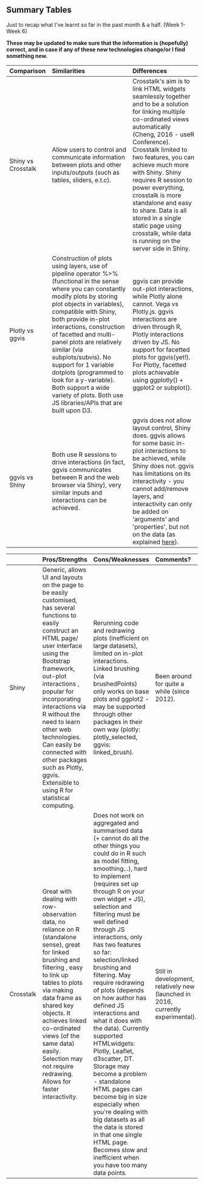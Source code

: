 ## Summary Tables

Just to recap what I've learnt so far in the past month & a half. (Week 1-Week 6)


**These may be updated to make sure that the information is (hopefully) correct, and in case if any of these new technologies change/or  I find something new.**


| Comparison  | Similarities     | Differences   |
|:------------| :-------------   | :-------------|
| Shiny vs Crosstalk    |   Allow users to control and communicate information between plots and other inputs/outputs (such as tables, sliders, e.t.c).    | Crosstalk's aim is to link HTML widgets seamlessly together and to be a solution for linking multiple co-ordinated views automatically (Cheng, 2016 - useR Conference). Crosstalk limited to two features, you can achieve much more with Shiny.  Shiny requires R session to power everything, crosstalk is more standalone and easy to share. Data is all stored in a single static page using crosstalk, while data is running on the server side in Shiny. |
| Plotly vs ggvis | Construction of plots using layers, use of pipeline operator %>% (functional in the sense where you can constantly modify plots by storing plot objects in variables), compatible with Shiny, both provide in-plot interactions, construction of facetted and multi-panel plots are relatively similar (via subplots/subvis). No support for 1 variable dotplots (programmed to look for a y-variable). Both support a wide variety of plots. Both use JS libraries/APIs that are built upon D3.     | ggvis can provide out-plot interactions, while Plotly alone cannot. Vega vs Plotly.js. ggvis interactions are driven through R, Plotly interactions driven by JS. No support for facetted plots for ggvis(yet!). For Plotly, facetted plots achievable using ggplotly() + ggplot2 or subplot().        |
| ggvis vs Shiny | Both use R sessions to drive interactions (in fact, ggvis communicates between R and the web browser via Shiny), very similar inputs and interactions can be achieved. | ggvis does not allow layout control, Shiny does. ggvis allows for some basic in-plot interactions to be achieved, while Shiny does not. ggvis has limitations on its interactivity - you cannot add/remove layers, and interactivity can only be added on 'arguments' and 'properties', but not on the data (as explained [here](http://ggvis.rstudio.com/interactivity.html#limitations)). |


| | Pros/Strengths        | Cons/Weaknesses | Comments? |
|:---------- | :--------- | :-----------| :---------|
| Shiny | Generic, allows UI and layouts on the page to be easily customised, has several functions to easily construct an HTML page/ user interface using the Bootstrap framework, out-plot interactions  , popular for incorporating interactions via R without the need to learn other web technologies. Can easily be connected with other packages such as Plotly, ggvis. Extensible to using R for statistical computing.  |  Rerunning code and redrawing plots (inefficient on large datasets),  limited on in-plot interactions. Linked brushing (via brushedPoints) only works on base plots and ggplot2 - may be supported through other packages in their own way (plotly: plotly_selected, ggvis: linked_brush).  | Been around for quite a while (since 2012). |
| Crosstalk | Great with dealing with row-observation data, no reliance on R (standalone sense), great for linked brushing and filtering , easy to link up tables to plots via making data frame as shared key objects. It achieves linked co-ordinated views (of the same data) easily. Selection may not require redrawing. Allows for faster interactivity.  |  Does not work on aggregated and summarised data (+ cannot do all the other things you could do in R such as model fitting, smoothing...), hard to implement (requires set up through R on your own widget + JS), selection and filtering must be well defined through JS interactions, only has two features so far: selection/linked brushing and filtering. May require redrawing of plots (depends on how author has defined JS interactions and what it does with the data). Currently supported HTMLwidgets: Plotly, Leaflet, d3scatter, DT. Storage may become a problem - standalone HTML pages can become big in size especially when you're dealing with big datasets as all the data is stored in that one single HTML page. Becomes slow and inefficient when you have too many data points.  |   Still in development, relatively new (launched in 2016, currently experimental).  |
